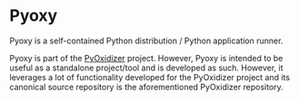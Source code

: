 # Pyoxy

Pyoxy is a self-contained Python distribution / Python application runner.

Pyoxy is part of the
[PyOxidizer](https://github.com/indygreg/PyOxidizer.git) project. However,
Pyoxy is intended to be useful as a standalone project/tool and is developed as
such. However, it leverages a lot of functionality developed for the PyOxidizer
project and its canonical source repository is the aforementioned PyOxidizer
repository.
